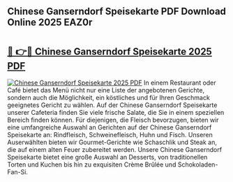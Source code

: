 ## Chinese Ganserndorf Speisekarte PDF Download Online 2025 EAZ0r

# <h2><a href="http://gc8u5uu.nevu.top/?p=Chinese+Ganserndorf+Speisekarte">🔗 👉🔴 Chinese Ganserndorf Speisekarte 2025 PDF</a></h2>

[![Chinese Ganserndorf Speisekarte 2025 PDF](https://i.imgur.com/dBaPXMq.png)](http://gc8u5uu.nevu.top/?p=Chinese+Ganserndorf+Speisekarte)
In einem Restaurant oder Café bietet das Menü nicht nur eine Liste der angebotenen Gerichte, sondern auch die Möglichkeit, ein köstliches und für Ihren Geschmack geeignetes Gericht zu wählen. Auf der Chinese Ganserndorf Speisekarte unserer Cafeteria finden Sie viele frische Salate, die Sie in einem speziellen Bereich finden können. Für diejenigen, die Fleisch bevorzugen, bieten wir eine umfangreiche Auswahl an Gerichten auf der Chinese Ganserndorf Speisekarte an: Rindfleisch, Schweinefleisch, Huhn und Fisch. Unseren Auserwählten bieten wir Gourmet-Gerichte wie Schaschlik und Steak an, die auf einem alten Feuer zubereitet werden. Unsere Chinese Ganserndorf Speisekarte bietet eine große Auswahl an Desserts, von traditionellen Torten und Kuchen bis hin zu exquisiten Crème Brûlée und Schokoladen-Fan-Si.

